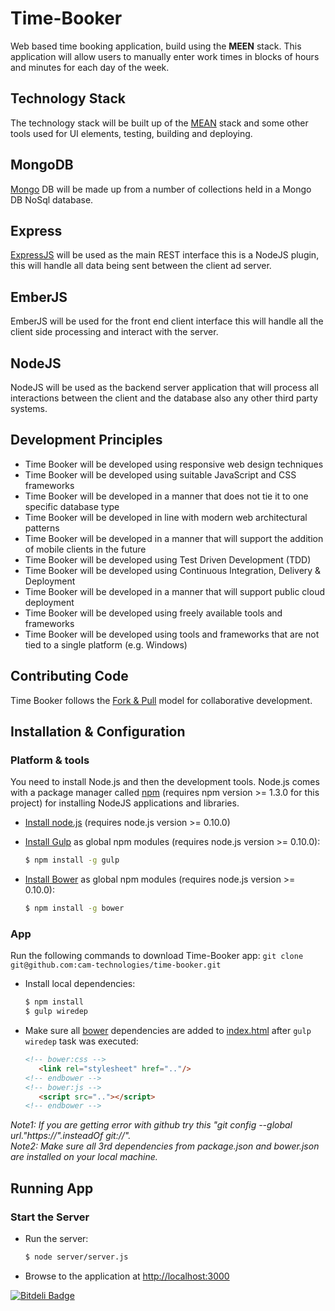 Time-Booker
===========

Web based time booking application, build using the **MEEN** stack. This application will allow users to manually enter work
times in blocks of hours and minutes for each day of the week.


Technology Stack
----------------

The technology stack will be built up of the [MEAN](http://www.mean.io/) stack and some other tools used for UI elements, testing, building and
deploying.

## MongoDB
[Mongo](http://www.mongodb.org/) DB will be made up from a number of collections held in a Mongo DB NoSql database.

## Express
[ExpressJS](http://expressjs.com/) will be used as the main REST interface this is a NodeJS plugin, this will handle all data being sent between
the client ad server.

## EmberJS
EmberJS will be used for the front end client interface this will handle all the client side processing and interact with
the server.

## NodeJS
NodeJS will be used as the backend server application that will process all interactions between the client and the database
also any other third party systems.

Development Principles
----------------------

+ Time Booker will be developed using responsive web design techniques
+ Time Booker will be developed using suitable JavaScript and CSS frameworks
+ Time Booker will be developed in a manner that does not tie it to one specific database type
+ Time Booker will be developed in line with modern web architectural patterns
+ Time Booker will be developed in a manner that will support the addition of mobile clients in the future
+ Time Booker will be developed using Test Driven Development (TDD)
+ Time Booker will be developed using Continuous Integration, Delivery & Deployment
+ Time Booker will be developed in a manner that will support public cloud deployment
+ Time Booker will be developed using freely available tools and frameworks
+ Time Booker will be developed using tools and frameworks that are not tied to a single platform (e.g. Windows)

Contributing Code
-----------------

Time Booker follows the [Fork & Pull](https://help.github.com/articles/using-pull-requests) model
for collaborative development.

## Installation & Configuration

### Platform & tools

You need to install Node.js and then the development tools. Node.js comes with a package manager called [npm](http://npmjs.org) (requires npm version >= 1.3.0 for this project) for installing NodeJS applications and libraries.
* [Install node.js](http://nodejs.org/download/) (requires node.js version >= 0.10.0)
* [Install Gulp](http://gulpjs.com/) as global npm modules (requires node.js version >= 0.10.0):

    ```bash
    $ npm install -g gulp
    ```

* [Install Bower](http://http://bower.io/) as global npm modules (requires node.js version >= 0.10.0):

    ```bash
    $ npm install -g bower
    ```

### App
Run the following commands to download Time-Booker app:
    ```
    git clone git@github.com:cam-technologies/time-booker.git
    ```

* Install local dependencies:

    ```bash
    $ npm install
    $ gulp wiredep
    ```
* Make sure all [bower](https://github.com/cam-technologies/time-booker/blob/master/bower.json) dependencies are added to [index.html](https://github.com/cam-technologies/time-booker/blob/master/client/app/index.html) after ```gulp wiredep``` task was executed:

    ```HTML
    <!-- bower:css -->
       <link rel="stylesheet" href=".."/>
    <!-- endbower -->
    <!-- bower:js -->
       <script src=".."></script>
    <!-- endbower -->
    ```
    
*Note1: If you are getting error with github try this "git config --global url."https://".insteadOf git://".* <br />
*Note2: Make sure all 3rd dependencies from package.json and bower.json are installed on your local machine.*

## Running App

### Start the Server
* Run the server:

    ```bash
    $ node server/server.js
    ```

* Browse to the application at [http://localhost:3000](http://localhost:3000)


[![Bitdeli Badge](https://d2weczhvl823v0.cloudfront.net/chrislaughlin/time-booker/trend.png)](https://bitdeli.com/free "Bitdeli Badge")
